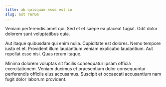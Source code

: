 ```yaml
---
title: ab quisquam esse est in
slug: aut rerum
---
```


Veniam perferendis amet qui. Sed et et saepe ea placeat fugiat. Odit dolor dolorem sunt voluptatibus quia.

Aut itaque quibusdam qui enim nulla. Cupiditate est dolores. Nemo tempore iusto et et. Provident illum laudantium veniam explicabo laudantium. Aut repellat esse nisi. Quas rerum itaque.

Minima dolorem voluptas sit facilis consequatur ipsam officia exercitationem. Veniam ducimus et praesentium dolor consequuntur perferendis officiis eius accusamus. Suscipit et occaecati accusantium nam fugit dolor laborum provident.

